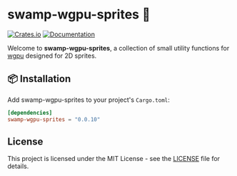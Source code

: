 # swamp-wgpu-sprites 🐊

[![Crates.io](https://img.shields.io/crates/v/swamp-wgpu-sprites)](https://crates.io/crates/swamp-wgpu-sprites)
[![Documentation](https://docs.rs/swamp-wgpu-sprites/badge.svg)](https://docs.rs/swamp-wgpu-sprites)

Welcome to **swamp-wgpu-sprites**, a collection of small utility functions for [wgpu](https://github.com/gfx-rs/wgpu) designed for 2D sprites.

## 📦 Installation 

Add swamp-wgpu-sprites to your project's `Cargo.toml`:

```toml
[dependencies]
swamp-wgpu-sprites = "0.0.10"
```

## License

This project is licensed under the MIT License - see the [LICENSE](LICENSE) file for details.